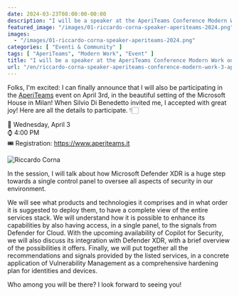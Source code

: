 ```yaml
---
date: 2024-03-23T08:00:00-00:00
description: "I will be a speaker at the AperiTeams Conference Modern Work 2024, organized by Inside Technologies and the windowsServer.it community"
featured_image: "/images/01-riccardo-corna-speaker-aperiteams-2024.png"
images:
  - "/images/01-riccardo-corna-speaker-aperiteams-2024.png"
categories: [ "Eventi & Community" ]
tags: [ "AperiTeams", "Modern Work", "Event" ]
title: "I will be a speaker at the AperiTeams Conference Modern Work on April 3, 2024"
url: "/en/riccardo-corna-speaker-aperiteams-conference-modern-work-3-aprile-2024"
---
```

Folks, I'm excited: I can finally announce that I will also be participating in the [AperiTeams](https://www.aperiteams.it) event on April 3rd, in the beautiful setting of the Microsoft House in Milan! When Silvio Di Benedetto invited me, I accepted with great joy!
Here are all the details to participate. 👇🏻

📆 Wednesday, April 3  
⌚ 4:00 PM  
🎟️ Registration: https://www.aperiteams.it

![Riccardo Corna](/images/1711104456656.jpeg)

In the session, I will talk about how Microsoft Defender XDR is a huge step towards a single control panel to oversee all aspects of security in our environment.

We will see what products and technologies it comprises and in what order it is suggested to deploy them, to have a complete view of the entire services stack.
We will understand how it is possible to enhance its capabilities by also having access, in a single panel, to the signals from Defender for Cloud.
With the upcoming availability of Copilot for Security, we will also discuss its integration with Defender XDR, with a brief overview of the possibilities it offers.
Finally, we will put together all the recommendations and signals provided by the listed services, in a concrete application of Vulnerability Management as a comprehensive hardening plan for identities and devices.

Who among you will be there? I look forward to seeing you!
